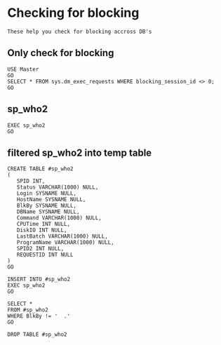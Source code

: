 # Checking for blocking

    These help you check for blocking accross DB's
    
## Only check for blocking
    USE Master 
    GO
    SELECT * FROM sys.dm_exec_requests WHERE blocking_session_id <> 0;
    GO

## sp_who2

    EXEC sp_who2
    GO


## filtered sp_who2 into temp table

    CREATE TABLE #sp_who2 
    (
       SPID INT,  
       Status VARCHAR(1000) NULL,  
       Login SYSNAME NULL,  
       HostName SYSNAME NULL,  
       BlkBy SYSNAME NULL,  
       DBName SYSNAME NULL,  
       Command VARCHAR(1000) NULL,  
       CPUTime INT NULL,  
       DiskIO INT NULL,  
       LastBatch VARCHAR(1000) NULL,  
       ProgramName VARCHAR(1000) NULL,  
       SPID2 INT NULL,
       REQUESTID INT NULL
    ) 
    GO

    INSERT INTO #sp_who2
    EXEC sp_who2
    GO

    SELECT *
    FROM #sp_who2
    WHERE BlkBy != '  .'
    GO

    DROP TABLE #sp_who2
